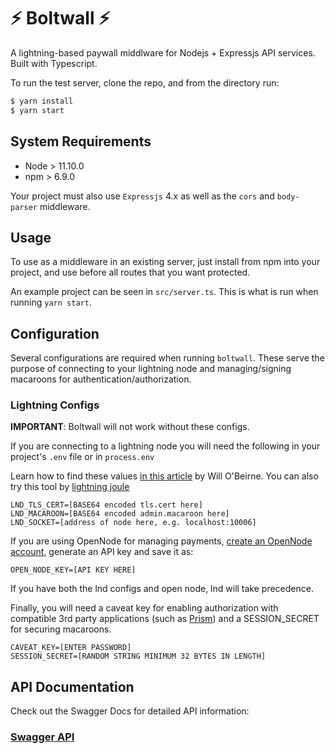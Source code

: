 # ⚡️ Boltwall ⚡️

A lightning-based paywall middlware for Nodejs + Expressjs API services. Built with Typescript.

To run the test server, clone the repo, and from the directory run:

```bash
$ yarn install
$ yarn start
```

## System Requirements

- Node > 11.10.0
- npm > 6.9.0

Your project must also use `Expressjs` 4.x as well as the `cors` and `body-parser` middleware.

## Usage

To use as a middleware in an existing server, just install from npm into your project,
and use before all routes that you want protected.

An example project can be seen in `src/server.ts`. This is what is run when running `yarn start`.

## Configuration

Several configurations are required when running `boltwall`. These serve the purpose of connecting to your
lightning node and managing/signing macaroons for authentication/authorization.

### Lightning Configs

**IMPORTANT**: Boltwall will not work without these configs.

If you are connecting to a lightning node you will need the following in your project's `.env` file
or in `process.env`

Learn how to find these values [in this article](https://medium.com/@wbobeirne/making-a-lightning-web-app-part-1-4a13c82f3f78)
by Will O'Beirne. You can also try this tool by [lightning joule](https://lightningjoule.com/tools/node-info)

```
LND_TLS_CERT=[BASE64 encoded tls.cert here]
LND_MACAROON=[BASE64 encoded admin.macaroon here]
LND_SOCKET=[address of node here, e.g. localhost:10006]
```

If you are using OpenNode for managing payments, [create an OpenNode account](https://dev.opennode.co),
generate an API key and save it as:

```
OPEN_NODE_KEY=[API KEY HERE]
```

If you have both the lnd configs and open node, lnd will take precedence.

Finally, you will need a caveat key for enabling authorization with compatible 3rd party applications
(such as [Prism](https://github.com/bucko13/prism)) and a SESSION_SECRET for securing macaroons.

```
CAVEAT_KEY=[ENTER PASSWORD]
SESSION_SECRET=[RANDOM STRING MINIMUM 32 BYTES IN LENGTH]
```

## API Documentation

Check out the Swagger Docs for detailed API information:

### [Swagger API](https://app.swaggerhub.com/apis-docs/prism8/boltwall/1.0.0)
